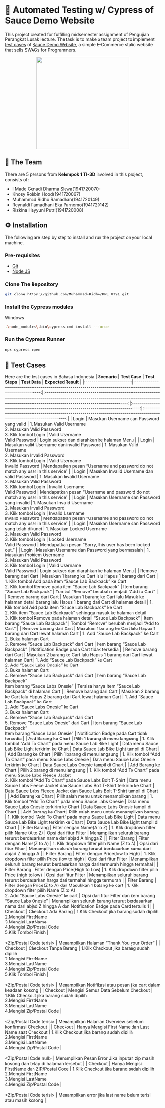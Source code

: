 # 🧪 Automated Testing w/ Cypress of Sauce Demo Website
This project created for fulfilling midsemester assignment of Pengujian Perangkat Lunak lecture. The task is to make a team project to implement [test cases](https://docs.google.com/document/d/1Klhb9lfYU7glFe1-4cyGa43v_rScjAQVu8LRfl8A2gw/edit?usp=sharing) of [Sauce Demo Website](https://www.saucedemo.com/), a simple E-Commerce static website that sells SWAGs for Programmers.

<p align="center">
  <img width="300" src="https://www.saucedemo.com/static/media/Login_Bot_graphic.20658452.png">
</p>

## 👥 The Team
There are 5 persons from **Kelompok 1 TI-3D** involved in this project, consists of:
- I Made Genadi Dharma Slawa(1941720070)
- Khosy Robbin Hood(1941720067)
- Muhammad Ridho Ramadhan(1941720149)
- Reynaldi Ramadhani Eka Purnomo(1941720142)
- Rizkina Hayyuni Putri(1941720008)

## ⚙️ Installation
The following are step by step to install and run the project on your local machine.
### Pre-requisites
- [Git](https://git-scm.com/downloads)
- [Node JS](https://nodejs.org/en/)
### Clone The Repository
``` bash 
git clone https://github.com/Muhammad-Ridho/PPL_UTS1.git
```
### Install the Cypress modules
Windows
``` bash
.\node_modules\.bin\cypress.cmd install --force
```
### Run the Cypress Runner
``` bash
npx cypress open
```

## 📝 Test Cases
Here are the test cases in Bahasa Indonesia
|       **Scenario**      |                                                 **Test Case**                                                |                                                                                             **Test Steps**                                                                                             |                                    **Test Data**                                   |                                                  **Expected Result**                                                  |
|:-----------------------:|:------------------------------------------------------------------------------------------------------------:|:------------------------------------------------------------------------------------------------------------------------------------------------------------------------------------------------------:|:----------------------------------------------------------------------------------:|:---------------------------------------------------------------------------------------------------------------------:|
| Login                   | Masukan Username dan Password yang valid                                                                     | 1. Masukan Valid Username <br> 2. Masukan Valid Password <br> 3. Klik tombol Login                                                                                                                     | Valid Username <br> Valid Password                                                 | Login sukses dan diarahkan ke halaman Menu                                                                            |
| Login                   | Masukan valid Username dan invalid Password                                                                  | 1. Masukan Valid Username <br> 2. Masukan Invalid Password <br> 3. Klik tombol Login                                                                                                                   | Valid Username <br> Invalid Password                                               | Mendapatkan pesan “Username and password do not match any user in this service”                                       |
| Login                   | Masukan Invalid  Username dan valid Password                                                                 | 1. Masukan Invalid Username <br> 2. Masukan Valid Password <br> 3. Klik tombol Login                                                                                                                   | Invalid Username <br> Valid Password                                               | Mendapatkan pesan “Username and password do not match any user in this service”                                       |
| Login                   | Masukan Username dan Password yang invalid                                                                   | 1. Masukan Invalid Username <br> 2. Masukan Invalid Password <br> 3. Klik tombol Login                                                                                                                 | Invalid Username <br> Invalid Password                                             | Mendapatkan pesan “Username and password do not match any user in this service”                                       |
| Login                   | Masukan Username dan Password yang telah dikunci                                                             | 1. Masukan Locked Username <br> 2. Masukan Valid Password <br> 3. Klik tombol Login                                                                                                                    | Locked Username <br> Valid Password                                                | Mendapatkan pesan ”Sorry, this user has been locked out.”                                                             |
| Login                   | Masukan Username dan Password yang bermasalah                                                                | 1. Masukan Problem Username <br> 2. Masukan Valid Password <br> 3. Klik tombol Login                                                                                                                   | Valid Username <br> Valid Password                                                 | Login sukses dan diarahkan ke halaman Menu                                                                            |
| Remove barang dari Cart | Masukan 1 barang ke Cart lalu Hapus 1 barang dari Cart                                                       | 1. Klik tombol Add pada item  “Sauce Lab Backpack” ke Cart <br> 2. Klik tombol Remove pada item “Sauce Lab Backpack”                                                                                   | Item barang “Sauce Lab Backpack”                                                   | Tombol “Remove” berubah menjadi “Add to Cart”                                                                         |
| Remove barang dari Cart | Masukan 1 barang ke Cart lalu Masuk ke halaman detail barang lalu Hapus 1 barang dari Cart di halaman detail | 1. Klik tombol Add pada item  “Sauce Lab Backpack” ke Cart <br> 2. Klik item “Sauce Lab Backpack” sehingga masuk ke halaman detail <br> 3. Klik tombol Remove pada halaman detail “Sauce Lab Backpack” | Item barang “Sauce Lab Backpack”                                                   | Tombol “Remove” berubah menjadi “Add to Cart”                                                                         |
| Remove barang dari Cart | Masukan 1 barang ke Cart lalu Hapus 1 barang dari Cart lewat halaman Cart                                    | 1. Add “Sauce Lab Backpack” ke Cart <br> 2. Buka halaman Cart <br> 3. Remove “Sauce Lab Backpack” dari Cart                                                                                            | Item barang “Sauce Lab Backpack”                                                   | Notification Badge pada Cart tidak tersedia                                                                           |
| Remove barang dari Cart | Masukan 2 barang ke Cart lalu Hapus 1 barang dari Cart  lewat halaman Cart                                   | 1. Add “Sauce Lab Backpack” ke Cart <br> 2. Add “Sauce Labs Onesie” ke Cart <br> 3. Buka halaman Cart <br> 4. Remove “Sauce Lab Backpack” dari Cart                                                    | Item barang “Sauce Lab Backpack” <br> Item barang “Sauce Labs Onesie”              | Tersisa hanya item “Sauce Lab Backpack” di halaman Cart                                                               |
| Remove barang dari Cart | Masukan 2 barang ke Cart lalu Hapus 2 barang dari Cart lewat halaman Cart                                    | 1. Add “Sauce Lab Backpack” ke Cart <br> 2. Add “Sauce Labs Onesie” ke Cart <br> 3. Buka halaman Cart <br> 4. Remove “Sauce Lab Backpack” dari Cart <br> 5. Remove “Sauce Labs Onesie” dari Cart       | Item barang “Sauce Lab Backpack” <br> Item barang “Sauce Labs Onesie”              | Notification Badge pada Cart tidak tersedia                                                                           |
| Add Barang ke Chart     | Pilih 1 barang di menu langsung                                                                              | 1. Klik tombol “Add To Chart” pada menu Sauce Lab Bike Light                                                                                                                                           | Data menu Sauce Lab Bike Light terkirim ke Chart                                   | Data Sauce Lab Bike Light tampil di Chart                                                                             |
| Add Barang ke Chart     | Pilih 1 barang di menu langsung                                                                              | 1. Klik tombol “Add To Chart” pada menu Sauce Labs Onesie                                                                                                                                              | Data menu Sauce Labs Onesie terkirim ke Chart                                      | Data Sauce Labs Onesie tampil di Chart                                                                                |
| Add Barang ke Chart     | Pilih 2 barang di menu langsung                                                                              | 1. Klik tombol “Add To Chart” pada menu Sauce Labs Fleece Jacket <br> 2. Klik tombol "Add To Chart" pada Sauce Labs Bolt T-Shirt                                                                       | Data menu Sauce Labs Fleece Jacket  dan  Sauce Labs Bolt T-Shirt terkirim ke Chart | Data Sauce Labs Fleece Jacket dan Sauce Labs Bolt T-Shirt tampil di Chart                                             |
| Add Barang ke Chart     | Pilih salah menu untuk menampilkan barang                                                                    | 1. Klik tombol “Add To Chart” pada menu Sauce Labs Onesie                                                                                                                                              | Data menu Sauce Labs Onesie terkirim ke Chart                                      | Data Sauce Labs Onesie tampil di Chart                                                                                |
| Add Barang ke Chart     | Pilih salah menu untuk menampilkan barang                                                                    | 1. Klik tombol “Add To Chart” pada menu Sauce Lab Bike Light                                                                                                                                           | Data menu Sauce Lab Bike Light terkirim ke Chart                                   | Data Sauce Lab Bike Light tampil di Chart                                                                             |
| Filter Barang           | Filter dengan Name(A to Z)                                                                                   | 1. Klik dropdown filter pilih Name (A to Z)                                                                                                                                                            | Opsi dari fitur Filter                                                             | Menampilkan seluruh barang terurut berdasarkan nama dari abjad A hingga Z                                             |
| Filter Barang           | Filter dengan Name(Z to A)                                                                                   | 1. Klik dropdown filter pilih Name (Z to A)                                                                                                                                                            | Opsi dari fitur Filter                                                             | Menampilkan seluruh barang terurut berdasarkan nama dari abjad Z hingga A                                             |
| Filter Barang           | Filter dengan Price(low to High)                                                                             | 1. Klik dropdown filter pilih Price (low to high)                                                                                                                                                      | Opsi dari fitur Filter                                                             | Menampilkan seluruh barang terurut berdasarkan harga dari termurah hingga termahal                                    |
| Filter Barang           | Filter dengan Price(High to Low)                                                                             | 1. Klik dropdown filter pilih Price (high to low)                                                                                                                                                      | Opsi dari fitur Filter                                                             | Menampilkan seluruh barang terurut berdasarkan harga dari termahal hingga  termurah                                   |
| Filter Barang           | Filter dengan Price(Z to A) dan Masukkan 1 batang ke cart                                                    | 1. Klik dropdown filter pilih Name (Z to A) <br> 2. Add “Sauce Labs Onesie” ke cart                                                                                                                    | Opsi dari fitur Filter dan item barang “Sauce Labs Onesie”                         | Menampilkan seluruh barang terurut berdasarkan nama dari abjad Z hingga A dan Notification Badge pada Card tertulis 1 |
| Checkout                | Checkout Ada Barang                                                                                          | 1.Klik Checkout jika barang sudah dipilih <br> 2.Mengisi FirstName <br> 3.Mengisi LastName <br> 4.Mengisi Zip/Postal Code <br> 5.Klik Tombol Finish                                                    | <FirstName terisi> <br> <LastName terisi> <br> <Zip/Postal Code terisi>            | Menampilkan Halaman “Thank You your Order”                                                                            |
| Checkout                | Checkout Tanpa Barang                                                                                        | 1.Klik Checkout jika barang sudah dipilih <br> 2.Mengisi FirstName <br> 3.Mengisi LastName <br> 4.Mengisi Zip/Postal Code <br> 5.Klik Tombol Finish                                                    | <FirstName terisi> <br> <LastName terisi> <br> <Zip/Postal Code terisi>            | Menampilkan Notifikasi atau pesan jika cart dalam keadaan kosong                                                      |
| Checkout                | Mengisi Semua Data Sebelum Checkout                                                                          | 1.Klik Checkout jika barang sudah dipilih <br> 2.Mengisi FirstName <br> 3.Mengisi LastName <br> 4.Mengisi Zip/Postal Code                                                                              | <FirstName terisi> <br> <LastName terisi> <br> <Zip/Postal Code terisi>            | Menampilkan Halaman Overview sebelum konfirmasi Checkout                                                              |
| Checkout                | Hanya Mengisi First Name dan Last Name saat Checkout                                                         | 1.Klik Checkout jika barang sudah dipilih <br> 2.Mengisi FirstName <br> 3.Mengisi LastName <br> 4.Mengisi Zip/Postal Code                                                                              | <FirstName terisi> <br> <LastName terisi> <br> <Zip/Postal Code null>              | Menampilkan Pesan Error Jika inputan zip masih kosong dan tetap di halaman tersebut                                   |
| Checkout                | Hanya Mengisi FirstName dan ZIP/Postal Code                                                                  | 1.Klik Checkout jika barang sudah dipilih <br> 2.Mengisi FirstName <br> 3.Mengisi LastName <br> 4.Mengisi Zip/Postal Code                                                                              | <FirstName terisi> <br> <LastName null> <br> <Zip/Postal Code terisi>              | Menampilkan error jika last name belum terisi atau masih kosong                                                       |
